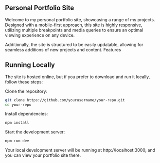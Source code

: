 ## Personal Portfolio Site

Welcome to my personal portfolio site, showcasing a range of my projects. Designed with a mobile-first approach, this site is highly responsive, utilizing multiple breakpoints and media queries to ensure an optimal viewing experience on any device. 

Additionally, the site is structured to be easily updatable, allowing for seamless additions of new projects and content.
Features

## Running Locally

The site is hosted online, but if you prefer to download and run it locally, follow these steps:

Clone the repository:
```bash
git clone https://github.com/yourusername/your-repo.git
cd your-repo
```

Install dependencies:
```bash
npm install
```
Start the development server:

```bash
npm run dev
```

Your local development server will be running at http://localhost:3000, and you can view your portfolio site there.

